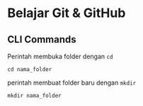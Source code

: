 # Belajar Git &amp; GitHub

## CLI Commands

Perintah membuka folder dengan ```cd```

```
cd nama_folder
```

perintah membuat folder baru dengan ```mkdir```

```
mkdir nama_folder
```

